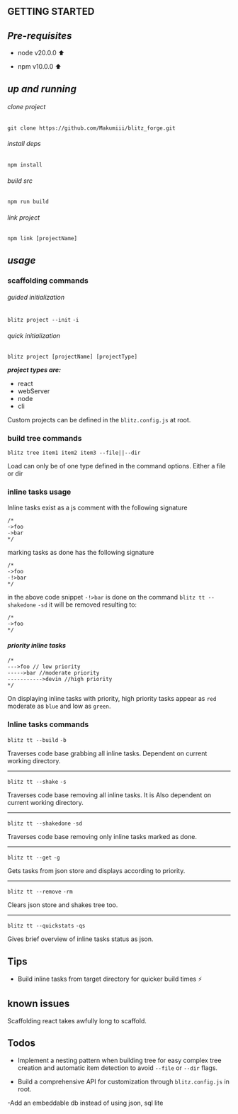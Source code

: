 ## GETTING STARTED

## *Pre-requisites*

   * node v20.0.0 ⬆️


   * npm v10.0.0 ⬆️ 

## *up and running*

###### clone project

`git clone https://github.com/Makumiii/blitz_forge.git`

###### install deps

`npm install`

###### build src

```npm run build```


###### link project

`npm link [projectName]`



## *usage* 

### scaffolding commands

###### guided initialization
 
   `blitz project --init` `-i`

###### quick initialization

`blitz project [projectName] [projectType]`

***project types are:***

+ react
+ webServer
+ node
+ cli

Custom projects can be defined in the ``` blitz.config.js ``` at root.

### build tree commands

`blitz tree item1 item2 item3 --file||--dir`

Load can only be of one type defined in the command options. Either a file or dir

### inline tasks usage

Inline tasks exist as a js comment with the following signature
```
/*
->foo
->bar
*/

```
marking tasks as done has the following signature

```
/*
->foo
-!>bar
*/

```
in the above code snippet `-!>bar` is done on the command `blitz tt --shakedone` `-sd` it will be removed resulting to:
```
/*
->foo
*/

```

#### *priority inline tasks*

``` 
/*
--->foo // low priority
----->bar //moderate priority
----------->devin //high priority
*/
```
On displaying inline tasks with priority, high priority tasks appear as `red` moderate as `blue` and low as `green`.




### Inline tasks commands

``` blitz tt --build ``` `-b` 

Traverses code base grabbing all inline tasks. Dependent on current working directory.

____

`blitz tt --shake` `-s`

Traverses code base removing all inline tasks. It is Also dependent on current working directory.

____

`blitz tt --shakedone` `-sd`

Traverses code base removing only inline tasks marked as done.

____

`blitz tt --get` `-g`

Gets tasks from json store and displays according to priority.

____

`blitz tt --remove` `-rm`

Clears json store and shakes tree too.

____

`blitz tt --quickstats` `-qs`

Gives brief overview of inline tasks status as json.

## Tips
- Build inline tasks from target directory for quicker build times ⚡

## known issues
Scaffolding react takes awfully long to scaffold.

## Todos

- Implement a nesting pattern when building tree for easy complex tree creation and automatic item detection to avoid `--file` or `--dir` flags.



- Build a comprehensive API for customization through `blitz.config.js` in root. 


-Add an embeddable db instead of using json, sql lite
